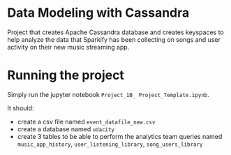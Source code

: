 # Data Modeling with Cassandra
Project that creates Apache Cassandra database and creates keyspaces to help analyze the data that Sparkify has been collecting on songs and user activity on their new music streaming app.

# Running the project
Simply run the jupyter notebook `Project_1B_ Project_Template.ipynb`. 

It should:
- create a csv file named `event_datafile_new.csv`
- create a database named `udacity`
- create 3 tables to be able to perform the analytics team queries named `music_app_history`, `user_listening_library`, `song_users_library`

